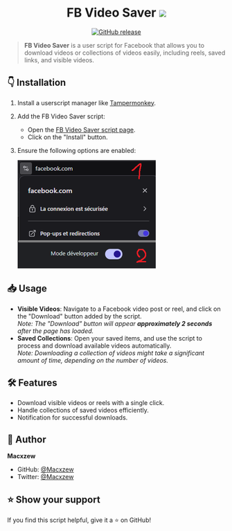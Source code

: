 <h1 align="center">FB Video Saver  <img src="https://cdn.shopify.com/s/files/1/0070/7032/files/oie_18182805gTxhWBl.gif" width="45px"></h1>

<p align="center">
<a href="https://github.com/Macxzew/FB-Video-Saver/releases">
<img alt="GitHub release" src="https://img.shields.io/github/release/Macxzew/FB-Video-Saver.svg">
</a>
</p>

> **FB Video Saver** is a user script for Facebook that allows you to download videos or collections of videos easily, including reels, saved links, and visible videos.

## 👇 Installation

1. Install a userscript manager like [Tampermonkey](https://greasyfork.org/fr/scripts/524263-fb-video-saver).
2. Add the FB Video Saver script:
   - Open the [FB Video Saver script page](https://github.com/Macxzew/FB-Video-Saver/releases/latest).
   - Click on the "Install" button.
3. Ensure the following options are enabled:

   <img src="https://github.com/Macxzew/FB-Video-Saver/blob/main/advice.png?raw=true">


## 📥 Usage

- **Visible Videos**: Navigate to a Facebook video post or reel, and click on the "Download" button added by the script.  
  _Note: The "Download" button will appear **approximately 2 seconds** after the page has loaded._
- **Saved Collections**: Open your saved items, and use the script to process and download available videos automatically.  
  _Note: Downloading a collection of videos might take a significant amount of time, depending on the number of videos._

## 🛠️ Features

- Download visible videos or reels with a single click.
- Handle collections of saved videos efficiently.
- Notification for successful downloads.

## 👤 Author

**Macxzew**

* GitHub: [@Macxzew](https://github.com/Macxzew)
* Twitter: [@Macxzew](https://twitter.com/Macxzew)

## ⭐ Show your support

If you find this script helpful, give it a ⭐ on GitHub!
